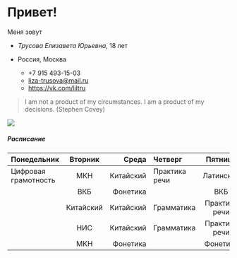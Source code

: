 # Привет! #

Меня зовут

* _Трусова Елизавета Юрьевна_, 18 лет

* Россия, Москва 
    * +7 915 493-15-03 
    * liza-trusova@mail.ru
     * <https://vk.com/liltru> 
>I am not a product of my circumstances. I am a product of my decisions. (Stephen Covey)

![](https://proxy12.online.ua/photo/r3-7ff6e98fc0/755555_640.jpg)

##### Расписание



| Понедельник | Вторник | Среда |  Четверг | Пятница | Суббота |
|:------------- |:---------------:| -------------:|:------------- |:---------------:| -------------:|
| Цифровая грамотность |МКН       |       Китайский | Практика речи |Латинский      |       Китайский |
|    |   ВКБ    |   Фонетика  |    |   ВКБ    |  Грамматика |
|  |Китайский      |       Китайский | Грамматика|Практика речи      |       Китайский |
| |НИС      |       Китайский | Грамматика|Практика речи      |        |
|    |   МКН   |   Фонетика  |    |  Фонетика    |   |
